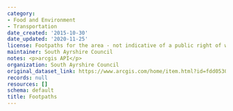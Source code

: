 ```yaml
---
category:
- Food and Environment
- Transportation
date_created: '2015-10-30'
date_updated: '2020-11-25'
license: Footpaths for the area - not indicative of a public right of way
maintainer: South Ayrshire Council
notes: <p>arcgis API</p>
organization: South Ayrshire Council
original_dataset_link: https://www.arcgis.com/home/item.html?id=fdd0530913d84cf398ab315c86278a06
records: null
resources: []
schema: default
title: Footpaths
---
```

